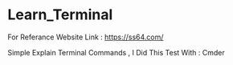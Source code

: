 # Learn_Terminal

For Referance Website Link : <a>https://ss64.com/</a>


Simple Explain Terminal Commands ,  I Did This Test With : Cmder
